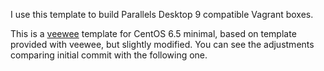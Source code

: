 I use this template to build Parallels Desktop 9 compatible Vagrant boxes.

This is a [veewee](https://github.com/jedi4ever/veewee) template for CentOS 6.5 minimal, based on template provided with veewee, but slightly modified. You can see the adjustments comparing initial commit with the following one.

